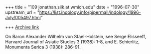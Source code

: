 +++
title = "109 jonathan.silk at wmich.edu"
date = "1996-07-30"
upstream_url = "https://list.indology.info/pipermail/indology/1996-July/005497.html"

+++
[Archive link](https://list.indology.info/pipermail/indology/1996-July/005497.html)

On Baron Alexander Wilhelm von Stael-Holstein, see Serge Elisseeff, Harvard
Journal of Asiatic Studies 3 (1938): 1-8, and E. Schierlitz, Monumenta Serica
3 (1938): 286-91. 




